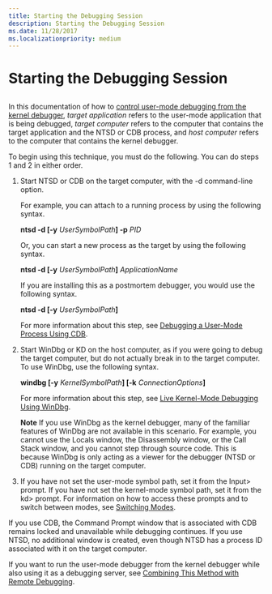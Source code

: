 ```yaml
---
title: Starting the Debugging Session
description: Starting the Debugging Session
ms.date: 11/28/2017
ms.localizationpriority: medium
---
```


# Starting the Debugging Session


## <span id="ddk_opening_a_crash_dump_dbg"></span><span id="DDK_OPENING_A_CRASH_DUMP_DBG"></span>


In this documentation of how to [control user-mode debugging from the kernel debugger](controlling-the-user-mode-debugger-from-the-kernel-debugger.md), *target application* refers to the user-mode application that is being debugged, *target computer* refers to the computer that contains the target application and the NTSD or CDB process, and *host computer* refers to the computer that contains the kernel debugger.

To begin using this technique, you must do the following. You can do steps 1 and 2 in either order.

1. Start NTSD or CDB on the target computer, with the -d command-line option.

   For example, you can attach to a running process by using the following syntax.

   **ntsd -d \[-y** <em>UserSymbolPath</em>**\] -p** *PID*

   Or, you can start a new process as the target by using the following syntax.

   **ntsd -d \[-y** <em>UserSymbolPath</em>**\]** *ApplicationName*

   If you are installing this as a postmortem debugger, you would use the following syntax.

   **ntsd -d \[-y** <em>UserSymbolPath</em>**\]**

   For more information about this step, see [Debugging a User-Mode Process Using CDB](debugging-a-user-mode-process-using-cdb.md).

2. Start WinDbg or KD on the host computer, as if you were going to debug the target computer, but do not actually break in to the target computer. To use WinDbg, use the following syntax.

   **windbg \[-y** <em>KernelSymbolPath</em>**\] \[-k** <em>ConnectionOptions</em>**\]**

   For more information about this step, see [Live Kernel-Mode Debugging Using WinDbg](performing-kernel-mode-debugging-using-windbg.md).

   **Note**  If you use WinDbg as the kernel debugger, many of the familiar features of WinDbg are not available in this scenario. For example, you cannot use the Locals window, the Disassembly window, or the Call Stack window, and you cannot step through source code. This is because WinDbg is only acting as a viewer for the debugger (NTSD or CDB) running on the target computer.

     

3. If you have not set the user-mode symbol path, set it from the Input&gt; prompt. If you have not set the kernel-mode symbol path, set it from the kd&gt; prompt. For information on how to access these prompts and to switch between modes, see [Switching Modes](switching-modes.md).

If you use CDB, the Command Prompt window that is associated with CDB remains locked and unavailable while debugging continues. If you use NTSD, no additional window is created, even though NTSD has a process ID associated with it on the target computer.

If you want to run the user-mode debugger from the kernel debugger while also using it as a debugging server, see [Combining This Method with Remote Debugging](combining-this-method-with-remote-debugging.md).

 

 






